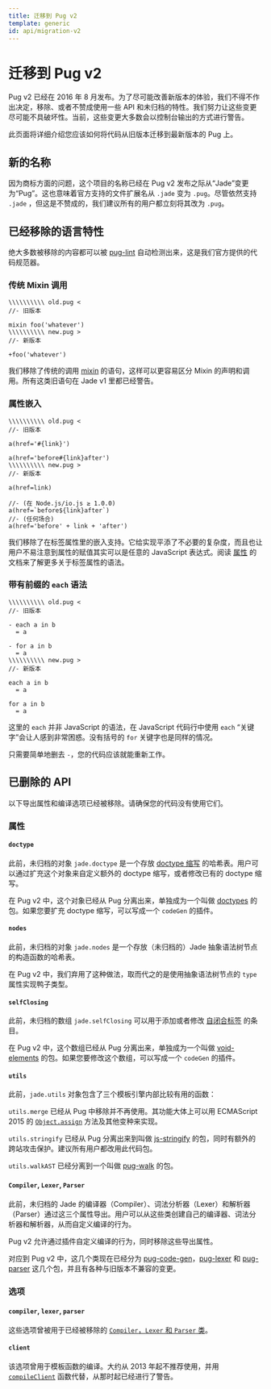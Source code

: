 ```yaml
---
title: 迁移到 Pug v2
template: generic
id: api/migration-v2
---
```


# 迁移到 Pug v2

Pug v2 已经在 2016 年 8 月发布。为了尽可能改善新版本的体验，我们不得不作出决定，移除、或者不赞成使用一些 API 和未归档的特性。我们努力让这些变更尽可能不具破坏性。当前，这些变更大多数会以控制台输出的方式进行警告。

此页面将详细介绍您应该如何将代码从旧版本迁移到最新版本的 Pug 上。

## 新的名称

因为商标方面的问题，这个项目的名称已经在 Pug v2 发布之际从“Jade”变更为“Pug”。这也意味着官方支持的文件扩展名从 `.jade` 变为 `.pug`。尽管依然支持 `.jade` ，但这是不赞成的，我们建议所有的用户都立刻将其改为 `.pug`。

## 已经移除的语言特性

绝大多数被移除的内容都可以被 [pug-lint] 自动检测出来，这是我们官方提供的代码规范器。

### 传统 Mixin 调用

```pug-preview-readonly
\\\\\\\\\\ old.pug <
//- 旧版本

mixin foo('whatever')
\\\\\\\\\\ new.pug >
//- 新版本

+foo('whatever')
```

我们移除了传统的调用 [mixin][mixins] 的语句，这样可以更容易区分 Mixin 的声明和调用。所有这类旧语句在 Jade v1 里都已经警告。

### 属性嵌入

```pug-preview-readonly
\\\\\\\\\\ old.pug <
//- 旧版本

a(href='#{link}')

a(href='before#{link}after')
\\\\\\\\\\ new.pug >
//- 新版本

a(href=link)

//- (在 Node.js/io.js ≥ 1.0.0)
a(href=`before${link}after`)
//- (任何场合)
a(href='before' + link + 'after')
```

我们移除了在标签属性里的嵌入支持。它给实现平添了不必要的复杂度，而且也让用户不易注意到属性的赋值其实可以是任意的 JavaScript 表达式。阅读 [属性][attributes] 的文档来了解更多关于标签属性的语法。

### 带有前缀的 <code>each</code> 语法

```pug-preview-readonly
\\\\\\\\\\ old.pug <
//- 旧版本

- each a in b
  = a

- for a in b
  = a
\\\\\\\\\\ new.pug >
//- 新版本

each a in b
  = a

for a in b
  = a
```

这里的 `each` 并非 JavaScript 的语法，在 JavaScript 代码行中使用 `each` “关键字”会让人感到非常困惑。没有括号的 `for` 关键字也是同样的情况。

只需要简单地删去 `-`，您的代码应该就能重新工作。

## 已删除的 API

以下导出属性和编译选项已经被移除。请确保您的代码没有使用它们。

### 属性

#### <code>doctype</code>

此前，未归档的对象 `jade.doctype` 是一个存放 [doctype 缩写][doctype shortcuts] 的哈希表。用户可以通过扩充这个对象来自定义额外的 doctype 缩写，或者修改已有的 doctype 缩写。

在 Pug v2 中，这个对象已经从 Pug 分离出来，单独成为一个叫做 [doctypes] 的包。如果您要扩充 doctype 缩写，可以写成一个 `codeGen` 的插件。<!-- TODO -->

#### <code>nodes</code>

此前，未归档的对象 `jade.nodes` 是一个存放（未归档的）Jade 抽象语法树节点的构造函数的哈希表。

在 Pug v2 中，我们弃用了这种做法，取而代之的是使用抽象语法树节点的 `type` 属性实现鸭子类型。

#### <code>selfClosing</code>

此前，未归档的数组 `jade.selfClosing` 可以用于添加或者修改 [自闭合标签][self-closing tags] 的条目。

在 Pug v2 中，这个数组已经从 Pug 分离出来，单独成为一个叫做 [void-elements] 的包。如果您要修改这个数组，可以写成一个 `codeGen` 的插件。<!-- TODO -->

#### <code>utils</code>

此前，`jade.utils` 对象包含了三个模板引擎内部比较有用的函数：

`utils.merge` 已经从 Pug 中移除并不再使用。其功能大体上可以用 ECMAScript 2015 的 <code>[Object.assign]</code> 方法及其他变种来实现。

`utils.stringify` 已经从 Pug 分离出来到叫做 [js-stringify] 的包，同时有额外的跨站攻击保护。建议所有用户都改用此代码包。

`utils.walkAST` 已经分离到一个叫做 [pug-walk] 的包。

#### <code>Compiler</code>, <code>Lexer</code>, <code>Parser</code>

此前，未归档的 Jade 的编译器（Compiler）、词法分析器（Lexer）和解析器（Parser）通过这三个属性导出。用户可以从这些类创建自己的编译器、词法分析器和解析器，从而自定义编译的行为。

Pug v2 允许通过插件自定义编译的行为，同时移除这些导出属性。

对应到 Pug v2 中，这几个类现在已经分为 [pug-code-gen]，[pug-lexer] 和 [pug-parser] 这几个包，并且有各种与旧版本不兼容的变更。

### 选项

#### <code>compiler</code>, <code>lexer</code>, <code>parser</code>

这些选项曾被用于已经被移除的 [`Compiler`，`Lexer` 和 `Parser` 类](#compiler-lexer-parser)。

#### <code>client</code>

该选项曾用于模板函数的编译。大约从 2013 年起不推荐使用，并用 <code>[compileClient]</code> 函数代替，从那时起已经进行了警告。

[doctypes]: https://www.npmjs.com/package/doctypes
[js-stringify]: https://www.npmjs.com/package/js-stringify
[Object.assign]: https://developer.mozilla.org/en-US/docs/Web/JavaScript/Reference/Global_Objects/Object/assign
[pug-code-gen]: https://www.npmjs.com/package/pug-code-gen
[pug-lexer]: https://www.npmjs.com/package/pug-lexer
[pug-lint]: https://www.npmjs.com/package/pug-lint
[pug-parser]: https://www.npmjs.com/package/pug-parser
[pug-walk]: https://www.npmjs.com/package/pug-walk
[void-elements]: https://www.npmjs.com/package/void-elements

[attributes]: ../language/attributes.html#attribute-interpolation
[compileClient]: reference.html#pugcompileclientsource-options
[doctype shortcuts]: ../language/doctype.html#doctype-shortcuts
[mixins]: ../language/mixins.html
[self-closing tags]: ../language/tags.html#self-closing-tags
